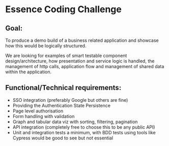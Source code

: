 # Essence Coding Challenge

## Goal:
 
To produce a demo build of a business related application and showcase how this would be logically structured.
 
We are looking for examples of smart testable component design/architecture, how presentation and service logic is handled, the management of http calls, application flow and management of shared data within the application.
 
## Functional/Technical requirements:
 
- SSO integration (preferably Google but others are fine)
- Providing the Authentication State Persistence
- Page level authorisation
- Form handling with validation
- Graph and tabular data viz with sorting, filtering, pagination
- API integration (completely free to choose this to be any public API)
- Unit and integration tests a minimum, with BDD tests using tools like Cypress would be good to see but not essential
